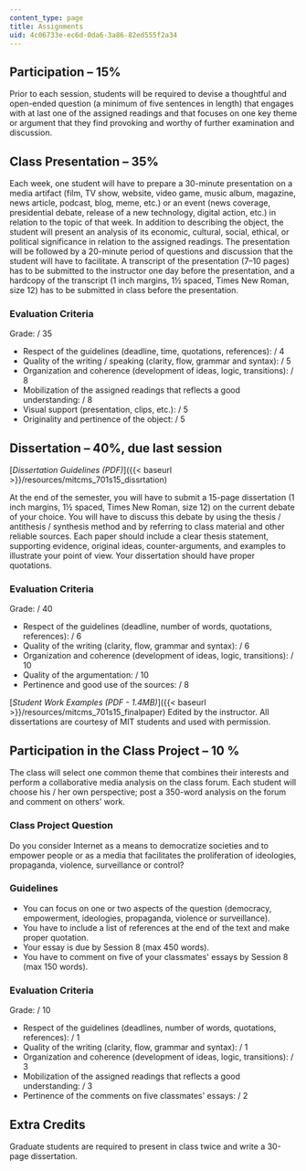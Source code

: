 ```yaml
---
content_type: page
title: Assignments
uid: 4c06733e-ec6d-0da6-3a86-82ed555f2a34
---
```


Participation – 15%
-------------------

Prior to each session, students will be required to devise a thoughtful and open-ended question (a minimum of five sentences in length) that engages with at last one of the assigned readings and that focuses on one key theme or argument that they find provoking and worthy of further examination and discussion.

Class Presentation – 35%
------------------------

Each week, one student will have to prepare a 30-minute presentation on a media artifact (film, TV show, website, video game, music album, magazine, news article, podcast, blog, meme, etc.) or an event (news coverage, presidential debate, release of a new technology, digital action, etc.) in relation to the topic of that week. In addition to describing the object, the student will present an analysis of its economic, cultural, social, ethical, or political significance in relation to the assigned readings. The presentation will be followed by a 20-minute period of questions and discussion that the student will have to facilitate. A transcript of the presentation (7–10 pages) has to be submitted to the instructor one day before the presentation, and a hardcopy of the transcript (1 inch margins, 1½ spaced, Times New Roman, size 12) has to be submitted in class before the presentation.

### Evaluation Criteria

Grade: / 35

*   Respect of the guidelines (deadline, time, quotations, references): / 4
*   Quality of the writing / speaking (clarity, flow, grammar and syntax): / 5
*   Organization and coherence (development of ideas, logic, transitions): / 8
*   Mobilization of the assigned readings that reflects a good understanding: / 8
*   Visual support (presentation, clips, etc.): / 5
*   Originality and pertinence of the object: / 5

Dissertation – 40%, due last session
------------------------------------

[_Dissertation Guidelines (PDF)_]({{< baseurl >}}/resources/mitcms_701s15_dissrtation)

At the end of the semester, you will have to submit a 15-page dissertation (1 inch margins, 1½ spaced, Times New Roman, size 12) on the current debate of your choice. You will have to discuss this debate by using the thesis / antithesis / synthesis method and by referring to class material and other reliable sources. Each paper should include a clear thesis statement, supporting evidence, original ideas, counter-arguments, and examples to illustrate your point of view. Your dissertation should have proper quotations.

### Evaluation Criteria

Grade: / 40

*   Respect of the guidelines (deadline, number of words, quotations, references): / 6
*   Quality of the writing (clarity, flow, grammar and syntax): / 6
*   Organization and coherence (development of ideas, logic, transitions): / 10
*   Quality of the argumentation: / 10
*   Pertinence and good use of the sources: / 8

[_Student Work Examples (PDF - 1.4MB)_]({{< baseurl >}}/resources/mitcms_701s15_finalpaper) Edited by the instructor. All dissertations are courtesy of MIT students and used with permission.

Participation in the Class Project – 10 %
-----------------------------------------

The class will select one common theme that combines their interests and perform a collaborative media analysis on the class forum. Each student will choose his / her own perspective; post a 350-word analysis on the forum and comment on others' work.

### Class Project Question

Do you consider Internet as a means to democratize societies and to empower people or as a media that facilitates the proliferation of ideologies, propaganda, violence, surveillance or control?

### Guidelines

*   You can focus on one or two aspects of the question (democracy, empowerment, ideologies, propaganda, violence or surveillance).
*   You have to include a list of references at the end of the text and make proper quotation.
*   Your essay is due by Session 8 (max 450 words).
*   You have to comment on five of your classmates' essays by Session 8 (max 150 words).

### Evaluation Criteria

Grade: / 10

*   Respect of the guidelines (deadlines, number of words, quotations, references): / 1
*   Quality of the writing (clarity, flow, grammar and syntax): / 1
*   Organization and coherence (development of ideas, logic, transitions): / 3
*   Mobilization of the assigned readings that reflects a good understanding: / 3
*   Pertinence of the comments on five classmates' essays: / 2

Extra Credits
-------------

Graduate students are required to present in class twice and write a 30-page dissertation.